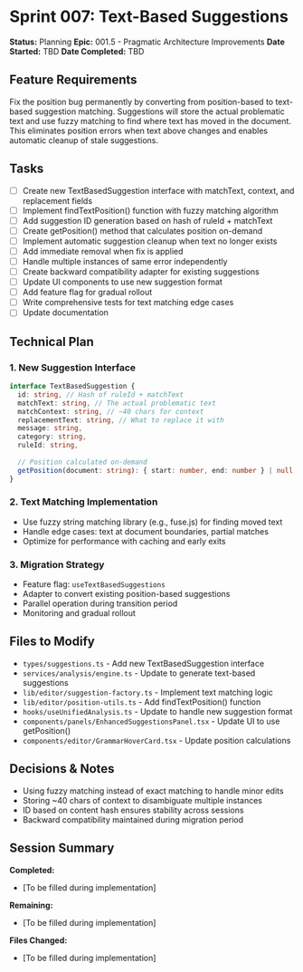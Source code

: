 # Sprint 007: Text-Based Suggestions

**Status:** Planning
**Epic:** 001.5 - Pragmatic Architecture Improvements
**Date Started:** TBD
**Date Completed:** TBD

## Feature Requirements
Fix the position bug permanently by converting from position-based to text-based suggestion matching. Suggestions will store the actual problematic text and use fuzzy matching to find where text has moved in the document. This eliminates position errors when text above changes and enables automatic cleanup of stale suggestions.

## Tasks
- [ ] Create new TextBasedSuggestion interface with matchText, context, and replacement fields
- [ ] Implement findTextPosition() function with fuzzy matching algorithm
- [ ] Add suggestion ID generation based on hash of ruleId + matchText
- [ ] Create getPosition() method that calculates position on-demand
- [ ] Implement automatic suggestion cleanup when text no longer exists
- [ ] Add immediate removal when fix is applied
- [ ] Handle multiple instances of same error independently
- [ ] Create backward compatibility adapter for existing suggestions
- [ ] Update UI components to use new suggestion format
- [ ] Add feature flag for gradual rollout
- [ ] Write comprehensive tests for text matching edge cases
- [ ] Update documentation

## Technical Plan

### 1. New Suggestion Interface
```typescript
interface TextBasedSuggestion {
  id: string, // Hash of ruleId + matchText
  matchText: string, // The actual problematic text
  matchContext: string, // ~40 chars for context
  replacementText: string, // What to replace it with
  message: string,
  category: string,
  ruleId: string,
  
  // Position calculated on-demand
  getPosition(document: string): { start: number, end: number } | null
}
```

### 2. Text Matching Implementation
- Use fuzzy string matching library (e.g., fuse.js) for finding moved text
- Handle edge cases: text at document boundaries, partial matches
- Optimize for performance with caching and early exits

### 3. Migration Strategy
- Feature flag: `useTextBasedSuggestions`
- Adapter to convert existing position-based suggestions
- Parallel operation during transition period
- Monitoring and gradual rollout

## Files to Modify
- `types/suggestions.ts` - Add new TextBasedSuggestion interface
- `services/analysis/engine.ts` - Update to generate text-based suggestions
- `lib/editor/suggestion-factory.ts` - Implement text matching logic
- `lib/editor/position-utils.ts` - Add findTextPosition() function
- `hooks/useUnifiedAnalysis.ts` - Update to handle new suggestion format
- `components/panels/EnhancedSuggestionsPanel.tsx` - Update UI to use getPosition()
- `components/editor/GrammarHoverCard.tsx` - Update position calculations

## Decisions & Notes
- Using fuzzy matching instead of exact matching to handle minor edits
- Storing ~40 chars of context to disambiguate multiple instances
- ID based on content hash ensures stability across sessions
- Backward compatibility maintained during migration period

## Session Summary
**Completed:**
- [To be filled during implementation]

**Remaining:**
- [To be filled during implementation]

**Files Changed:**
- [To be filled during implementation] 